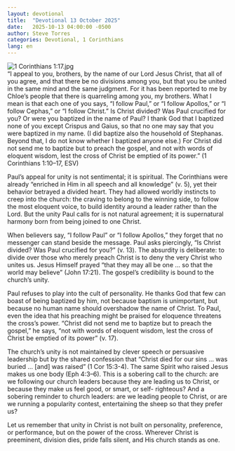 ```yaml
---
layout: devotional
title:  "Devotional 13 October 2025"
date:   2025-10-13 04:00:00 -0500
author: Steve Torres
categories: Devotional, 1 Corinthians
lang: en
---
```

<img src="https://sitemedia.esteeb.com/file/esteebcomsitemedia/devotional_images/1-Corinthians/1Cor-1_17.jpg?raw=true" alt="1 Corinthians 1:17.jpg" style="max-width: 100%; height: auto;">

<div class="scripture">
  “I appeal to you, brothers, by the name of our Lord Jesus Christ, that all of you agree, and that there be no divisions among you, but that you be united in the same mind and the same judgment. For it has been reported to me by Chloe’s people that there is quarreling among you, my brothers. What I mean is that each one of you says, “I follow Paul,” or “I follow Apollos,” or “I follow Cephas,” or “I follow Christ.” Is Christ divided? Was Paul crucified for you? Or were you baptized in the name of Paul? I thank God that I baptized none of you except Crispus and Gaius, so that no one may say that you were baptized in my name. (I did baptize also the household of Stephanas. Beyond that, I do not know whether I baptized anyone else.) For Christ did not send me to baptize but to preach the gospel, and not with words of eloquent wisdom, lest the cross of Christ be emptied of its power.” (1 Corinthians 1:10–17, ESV)
</div>

Paul’s appeal for unity is not sentimental; it is spiritual. The Corinthians were already “enriched in Him in all speech and all knowledge” (v. 5), yet their behavior betrayed a divided heart. They had allowed worldly instincts to creep into the church: the craving to belong to the winning side, to follow the most eloquent voice, to build identity around a leader rather than the Lord. But the unity Paul calls for is not natural agreement; it is supernatural harmony born from being joined to one Christ.

When believers say, “I follow Paul” or “I follow Apollos,” they forget that no messenger can stand beside the message. Paul asks piercingly, “Is Christ divided? Was Paul crucified for you?” (v. 13). The absurdity is deliberate: to divide over those who merely preach Christ is to deny the very Christ who unites us. Jesus Himself prayed “that they may all be one … so that the world may believe” (John 17:21). The gospel’s credibility is bound to the church’s unity.

Paul refuses to play into the cult of personality. He thanks God that few can boast of being baptized by him, not because baptism is unimportant, but because no human name should overshadow the name of Christ. To Paul, even the idea that his preaching might be praised for eloquence threatens the cross’s power. “Christ did not send me to baptize but to preach the gospel,” he says, “not with words of eloquent wisdom, lest the cross of Christ be emptied of its power” (v. 17).

The church’s unity is not maintained by clever speech or persuasive leadership but by the shared confession that “Christ died for our sins … was buried … [and] was raised” (1 Cor 15:3-4). The same Spirit who raised Jesus makes us one body (Eph 4:3–6). This is a sobering call to the church: are we following our church leaders because they are leading us to Christ, or because they make us feel good, or smart, or self- righteous? And a sobering reminder to church leaders: are we leading people to Christ, or are we running a popularity contest, entertaining the sheep so that they prefer us?

Let us remember that unity in Christ is not built on personality, preference, or performance, but on the power of the cross. Wherever Christ is preeminent, division dies, pride falls silent, and His church stands as one.
